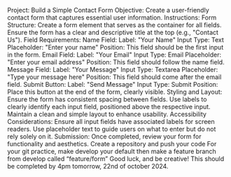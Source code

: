 Project: Build a Simple Contact Form
Objective: Create a user-friendly contact form that captures essential user information.
Instructions:
Form Structure:
Create a form element that serves as the container for all fields.
Ensure the form has a clear and descriptive title at the top (e.g., "Contact Us").
Field Requirements:
Name Field:
Label: "Your Name"
Input Type: Text
Placeholder: "Enter your name"
Position: This field should be the first input in the form.
Email Field:
Label: "Your Email"
Input Type: Email
Placeholder: "Enter your email address"
Position: This field should follow the name field.
Message Field:
Label: "Your Message"
Input Type: Textarea
Placeholder: "Type your message here"
Position: This field should come after the email field.
Submit Button:
Label: "Send Message"
Input Type: Submit
Position: Place this button at the end of the form, clearly visible.
Styling and Layout:
Ensure the form has consistent spacing between fields.
Use labels to clearly identify each input field, positioned above the respective input.
Maintain a clean and simple layout to enhance usability.
Accessibility Considerations:
Ensure all input fields have associated labels for screen readers.
Use placeholder text to guide users on what to enter but do not rely solely on it.
Submission:
Once completed, review your form for functionality and aesthetics.
Create a repository and push your code
For your git practice, make develop your default then make a feature branch from develop called “feature/form”
Good luck, and be creative! This should be completed by 4pm tomorrow, 22nd of october 2024.

